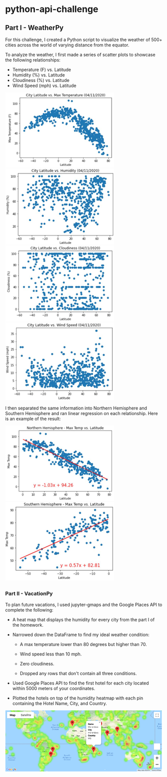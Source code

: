 # python-api-challenge

## Part I - WeatherPy

For this challenge, I created a Python script to visualize the weather of 500+ cities across the world of varying distance from the equator. 

To analyze the weather, I first made a series of scatter plots to showcase the following relationships:
* Temperature (F) vs. Latitude
* Humidity (%) vs. Latitude
* Cloudiness (%) vs. Latitude
* Wind Speed (mph) vs. Latitude

<img src="https://github.com/kelseyoros/python-api-challenge/blob/master/images/LatVsTemp.JPG" width="350"> <img src="https://github.com/kelseyoros/python-api-challenge/blob/master/images/LatVsHumidity.JPG" width="350">
<img src="https://github.com/kelseyoros/python-api-challenge/blob/master/images/LatVsCloudiness.JPG" width="350"> <img src="https://github.com/kelseyoros/python-api-challenge/blob/master/images/LatVsWind.JPG" width="350">


I then separated the same information into Northern Hemisphere and Southern Hemisphere and ran linear regression on each relationship.  Here is an example of the result:

<img src="https://github.com/kelseyoros/python-api-challenge/blob/master/images/LatVsTempNorthHem.JPG" width="350"> <img src="https://github.com/kelseyoros/python-api-challenge/blob/master/images/LatVsTempSouthHem.JPG" width="350">


##
### Part II - VacationPy

To plan future vacations, I used jupyter-gmaps and the Google Places API to complete the following:

* A heat map that displays the humidity for every city from the part I of the homework.

* Narrowed down the DataFrame to find my ideal weather condition:

  * A max temperature lower than 80 degrees but higher than 70.

  * Wind speed less than 10 mph.

  * Zero cloudiness.

  * Dropped any rows that don't contain all three conditions.

* Used Google Places API to find the first hotel for each city located within 5000 meters of your coordinates.

* Plotted the hotels on top of the humidity heatmap with each pin containing the Hotel Name, City, and Country.

<img src="https://github.com/kelseyoros/python-api-challenge/blob/master/images/hotel_map.png" width="700">